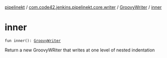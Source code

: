 [pipelinekt](../../index.md) / [com.code42.jenkins.pipelinekt.core.writer](../index.md) / [GroovyWriter](index.md) / [inner](./inner.md)

# inner

`fun inner(): `[`GroovyWriter`](index.md)

Return a new GroovyWRiter that writes at one level of nested indentation

